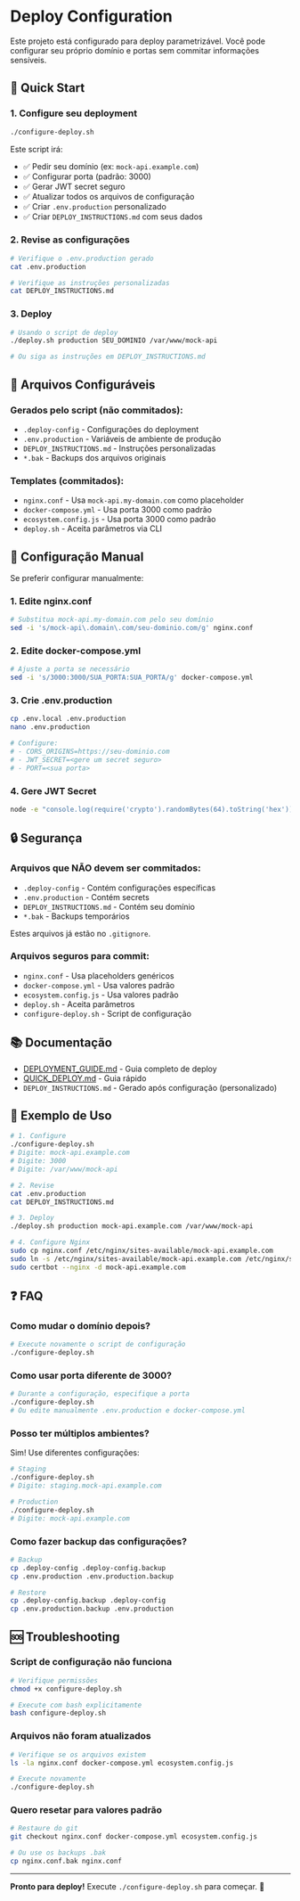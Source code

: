 # Deploy Configuration

Este projeto está configurado para deploy parametrizável. Você pode configurar seu próprio domínio e portas sem commitar informações sensíveis.

## 🚀 Quick Start

### 1. Configure seu deployment

```bash
./configure-deploy.sh
```

Este script irá:
- ✅ Pedir seu domínio (ex: `mock-api.example.com`)
- ✅ Configurar porta (padrão: 3000)
- ✅ Gerar JWT secret seguro
- ✅ Atualizar todos os arquivos de configuração
- ✅ Criar `.env.production` personalizado
- ✅ Criar `DEPLOY_INSTRUCTIONS.md` com seus dados

### 2. Revise as configurações

```bash
# Verifique o .env.production gerado
cat .env.production

# Verifique as instruções personalizadas
cat DEPLOY_INSTRUCTIONS.md
```

### 3. Deploy

```bash
# Usando o script de deploy
./deploy.sh production SEU_DOMINIO /var/www/mock-api

# Ou siga as instruções em DEPLOY_INSTRUCTIONS.md
```

## 📁 Arquivos Configuráveis

### Gerados pelo script (não commitados):
- `.deploy-config` - Configurações do deployment
- `.env.production` - Variáveis de ambiente de produção
- `DEPLOY_INSTRUCTIONS.md` - Instruções personalizadas
- `*.bak` - Backups dos arquivos originais

### Templates (commitados):
- `nginx.conf` - Usa `mock-api.my-domain.com` como placeholder
- `docker-compose.yml` - Usa porta 3000 como padrão
- `ecosystem.config.js` - Usa porta 3000 como padrão
- `deploy.sh` - Aceita parâmetros via CLI

## 🔧 Configuração Manual

Se preferir configurar manualmente:

### 1. Edite nginx.conf

```bash
# Substitua mock-api.my-domain.com pelo seu domínio
sed -i 's/mock-api\.domain\.com/seu-dominio.com/g' nginx.conf
```

### 2. Edite docker-compose.yml

```bash
# Ajuste a porta se necessário
sed -i 's/3000:3000/SUA_PORTA:SUA_PORTA/g' docker-compose.yml
```

### 3. Crie .env.production

```bash
cp .env.local .env.production
nano .env.production

# Configure:
# - CORS_ORIGINS=https://seu-dominio.com
# - JWT_SECRET=<gere um secret seguro>
# - PORT=<sua porta>
```

### 4. Gere JWT Secret

```bash
node -e "console.log(require('crypto').randomBytes(64).toString('hex'))"
```

## 🔒 Segurança

### Arquivos que NÃO devem ser commitados:

- `.deploy-config` - Contém configurações específicas
- `.env.production` - Contém secrets
- `DEPLOY_INSTRUCTIONS.md` - Contém seu domínio
- `*.bak` - Backups temporários

Estes arquivos já estão no `.gitignore`.

### Arquivos seguros para commit:

- `nginx.conf` - Usa placeholders genéricos
- `docker-compose.yml` - Usa valores padrão
- `ecosystem.config.js` - Usa valores padrão
- `deploy.sh` - Aceita parâmetros
- `configure-deploy.sh` - Script de configuração

## 📚 Documentação

- [DEPLOYMENT_GUIDE.md](DEPLOYMENT_GUIDE.md) - Guia completo de deploy
- [QUICK_DEPLOY.md](QUICK_DEPLOY.md) - Guia rápido
- `DEPLOY_INSTRUCTIONS.md` - Gerado após configuração (personalizado)

## 🎯 Exemplo de Uso

```bash
# 1. Configure
./configure-deploy.sh
# Digite: mock-api.example.com
# Digite: 3000
# Digite: /var/www/mock-api

# 2. Revise
cat .env.production
cat DEPLOY_INSTRUCTIONS.md

# 3. Deploy
./deploy.sh production mock-api.example.com /var/www/mock-api

# 4. Configure Nginx
sudo cp nginx.conf /etc/nginx/sites-available/mock-api.example.com
sudo ln -s /etc/nginx/sites-available/mock-api.example.com /etc/nginx/sites-enabled/
sudo certbot --nginx -d mock-api.example.com
```

## ❓ FAQ

### Como mudar o domínio depois?

```bash
# Execute novamente o script de configuração
./configure-deploy.sh
```

### Como usar porta diferente de 3000?

```bash
# Durante a configuração, especifique a porta
./configure-deploy.sh
# Ou edite manualmente .env.production e docker-compose.yml
```

### Posso ter múltiplos ambientes?

Sim! Use diferentes configurações:

```bash
# Staging
./configure-deploy.sh
# Digite: staging.mock-api.example.com

# Production
./configure-deploy.sh
# Digite: mock-api.example.com
```

### Como fazer backup das configurações?

```bash
# Backup
cp .deploy-config .deploy-config.backup
cp .env.production .env.production.backup

# Restore
cp .deploy-config.backup .deploy-config
cp .env.production.backup .env.production
```

## 🆘 Troubleshooting

### Script de configuração não funciona

```bash
# Verifique permissões
chmod +x configure-deploy.sh

# Execute com bash explicitamente
bash configure-deploy.sh
```

### Arquivos não foram atualizados

```bash
# Verifique se os arquivos existem
ls -la nginx.conf docker-compose.yml ecosystem.config.js

# Execute novamente
./configure-deploy.sh
```

### Quero resetar para valores padrão

```bash
# Restaure do git
git checkout nginx.conf docker-compose.yml ecosystem.config.js

# Ou use os backups .bak
cp nginx.conf.bak nginx.conf
```

---

**Pronto para deploy!** Execute `./configure-deploy.sh` para começar. 🚀
